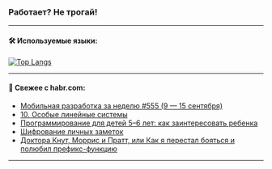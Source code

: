 ### Работает? Не трогай!

---
<!--
#### 🛠️ Technical stack:

![Java](https://img.shields.io/badge/Java-informational?logo=Oracle&style=flat&logoColor=white&color=FF4500)
![Kotlin](https://img.shields.io/badge/Kotlin-informational?logo=Kotlin&style=flat&logoColor=white&color=774D97)
![TS](https://img.shields.io/badge/TypeScript-informational?logo=typeScript&style=flat&logoColor=black&color=017acc)
![Python](https://img.shields.io/badge/Python-informational?logo=Python&style=flat&logoColor=black&color=ffdd54) <br>
![Spring](https://img.shields.io/badge/Spring-informational?logo=Spring&style=flat&logoColor=white&color=6DB33F) 
![SpringBoot](https://img.shields.io/badge/SpringBoot-informational?logo=SpringBoot&style=flat&logoColor=white&color=6DB33F)
![Nest](https://img.shields.io/badge/NestJS-informational?logo=NestJS&style=flat&logoColor=white&color=E0234E) 
![NodeJS](https://img.shields.io/badge/NodeJS-informational?logo=node.js&style=flat&logoColor=white&color=70A760)<br>
![PostgreSQL](https://img.shields.io/badge/PostgreSQL-informational?logo=PostgreSQL&style=flat&logoColor=white&color=DAA520)
![MongoDB](https://img.shields.io/badge/MongoDB-informational?logo=MongoDB&style=flat&logoColor=white&color=870000)
![Apache](https://img.shields.io/badge/Apache-informational?logo=apache&style=flat&logoColor=white&color=f74e28)

___ 
-->

#### 🛠️ Используемые языки:

[![Top Langs](https://github-readme-stats-u2qms2cxw-advtsettinggmailcoms-projects.vercel.app/api/top-langs/?username=zloylis&langs_count=10&hide_title=true&title_color=e6edf3&size_weight=0.5&count_weight=0.5&layout=compact&hide_progress=true&hide_border=true&theme=dracula)](https://github.com/zloylis)

<!---


####  :octocat:&nbsp;&nbsp; Статистика:

![GitHub stats](https://github-readme-stats-u2qms2cxw-advtsettinggmailcoms-projects.vercel.app/api?username=zloylis&show_icons=true&hide_border=true&theme=dracula&title_color=e6edf3&include_all_commits=true&count_private=true&hide_rank=false&hide_title=true&rank_icon=github)
-->
---

#### 💬 Свежее с habr.com:

<!-- BLOG-POST-LIST:START -->
- [Мобильная разработка за неделю #555 &lpar;9 — 15 сентября&rpar;](https://habr.com/ru/companies/productivity_inside/articles/843564/?utm_source=habrahabr&utm_medium=rss&utm_campaign=843564)
- [10. Особые линейные системы](https://habr.com/ru/articles/802401/?utm_source=habrahabr&utm_medium=rss&utm_campaign=802401)
- [Программирование для детей 5–6 лет: как заинтересовать ребенка](https://habr.com/ru/companies/pixel_study/articles/843532/?utm_source=habrahabr&utm_medium=rss&utm_campaign=843532)
- [Шифрование личных заметок](https://habr.com/ru/companies/globalsign/articles/843518/?utm_source=habrahabr&utm_medium=rss&utm_campaign=843518)
- [Доктора Кнут, Моррис и Пратт, или Как я перестал бояться и полюбил префикс-функцию](https://habr.com/ru/articles/843376/?utm_source=habrahabr&utm_medium=rss&utm_campaign=843376)
<!-- BLOG-POST-LIST:END -->

---

